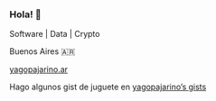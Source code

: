 ### Hola! 👋

Software | Data | Crypto

Buenos Aires 🇦🇷

[yagopajarino.ar](https://yagopajarino.ar)

Hago algunos gist de juguete en [yagopajarino’s gists](https://gist.github.com/yagopajarino)

<!--
**yagopajarino/yagopajarino** is a ✨ _special_ ✨ repository because its `README.md` (this file) appears on your GitHub profile.

Here are some ideas to get you started:

- 🔭 I’m currently working on ...
- 🌱 I’m currently learning ...
- 👯 I’m looking to collaborate on ...
- 🤔 I’m looking for help with ...
- 💬 Ask me about ...
- 📫 How to reach me: ...
- 😄 Pronouns: ...
- ⚡ Fun fact: ...
-->

